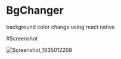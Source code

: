 # BgChanger
background color change  using react native 


#Screenshot

![Screenshot_1635012208](https://user-images.githubusercontent.com/90374770/138597024-2574ab06-5ec2-42c2-a1b3-a8763a1afc23.png)
